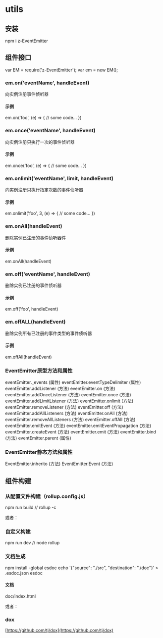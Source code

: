 # utils

## 安装
npm i z-EventEmitter

## 组件接口

var EM = require('z-EventEmitter');
var em = new EM();

### em.on('eventName', handleEvent)
向实例注册事件侦听器

#### 示例
em.on('foo', (e) => {
  // some code...
})

### em.once('eventName', handleEvent)
向实例注册只执行一次的事件侦听器

#### 示例
em.once('foo', (e) => {
  // some code...
})

### em.onlimit('eventName', limit, handleEvent)
向实例注册只执行指定次数的事件侦听器

#### 示例
em.onlimit('foo', 3, (e) => {
  // some code...
})

### em.onAll(handleEvent)
删除实例已注册的事件侦听器件

#### 示例
em.onAll(handleEvent)

### em.off('eventName', handleEvent)
删除实例已注册的事件侦听器

#### 示例
em.off('foo', handleEvent)

### em.offALL(handleEvent)
删除实例所有已注册的事件类型的事件侦听器

#### 示例
em.offAll(handleEvent)

### EventEmitter原型方法和属性

eventEmitter._events (属性)
eventEmitter.eventTypeDelimiter (属性)
eventEmitter.addListener (方法)
eventEmitter.on (方法)
eventEmitter.addOnceListener (方法)
eventEmitter.once (方法)
eventEmitter.addLimitListener (方法)
eventEmitter.onlimit (方法)
eventEmitter.removeListener (方法)
eventEmitter.off (方法)
eventEmitter.addAllListeners (方法)
eventEmitter.onAll (方法)
eventEmitter.removeAllListeners (方法)
eventEmitter.offAll (方法)
eventEmitter.emitEvent (方法)
eventEmitter.emitEventPropagation (方法)
eventEmitter.createEvent (方法)
eventEmitter.emit (方法)
eventEmitter.bind (方法)
eventEmitter.parent (属性)

### EventEmitter静态方法和属性

EventEmitter.inherito (方法)
EventEmitter.Event (方法)

## 组件构建

### 从配置文件构建（rollup.config.js）
npm run build // rollup -c

或者：

### 自定义构建
npm run dev // node rollup

### 文档生成
npm install -global esdoc
echo '{"source": "./src", "destination": "./doc"}' > .esdoc.json
esdoc
#### 文档
doc/index.html

或者：

### dox
[https://github.com/tj/dox](https://github.com/tj/dox)